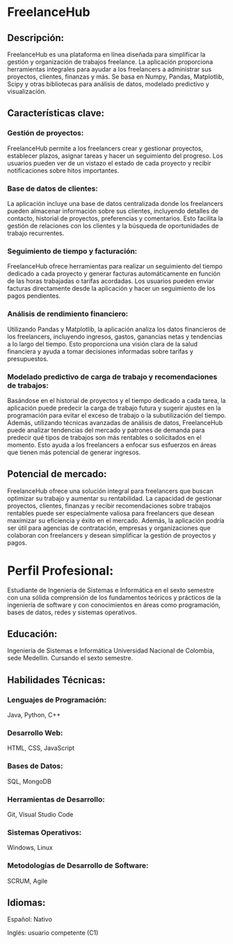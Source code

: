 # FreelanceHub

## Descripción:

FreelanceHub es una plataforma en línea diseñada para simplificar la gestión y organización de trabajos freelance. La aplicación proporciona herramientas integrales para ayudar a los freelancers a administrar sus proyectos, clientes, finanzas y más. Se basa en Numpy, Pandas, Matplotlib, Scipy y otras bibliotecas para análisis de datos, modelado predictivo y visualización.

## Características clave:

### Gestión de proyectos: 
FreelanceHub permite a los freelancers crear y gestionar proyectos, establecer plazos, asignar tareas y hacer un seguimiento del progreso. Los usuarios pueden ver de un vistazo el estado de cada proyecto y recibir notificaciones sobre hitos importantes.

### Base de datos de clientes: 
La aplicación incluye una base de datos centralizada donde los freelancers pueden almacenar información sobre sus clientes, incluyendo detalles de contacto, historial de proyectos, preferencias y comentarios. Esto facilita la gestión de relaciones con los clientes y la búsqueda de oportunidades de trabajo recurrentes.

### Seguimiento de tiempo y facturación: 
FreelanceHub ofrece herramientas para realizar un seguimiento del tiempo dedicado a cada proyecto y generar facturas automáticamente en función de las horas trabajadas o tarifas acordadas. Los usuarios pueden enviar facturas directamente desde la aplicación y hacer un seguimiento de los pagos pendientes.

### Análisis de rendimiento financiero: 
Utilizando Pandas y Matplotlib, la aplicación analiza los datos financieros de los freelancers, incluyendo ingresos, gastos, ganancias netas y tendencias a lo largo del tiempo. Esto proporciona una visión clara de la salud financiera y ayuda a tomar decisiones informadas sobre tarifas y presupuestos.

### Modelado predictivo de carga de trabajo y recomendaciones de trabajos:
Basándose en el historial de proyectos y el tiempo dedicado a cada tarea, la aplicación puede predecir la carga de trabajo futura y sugerir ajustes en la programación para evitar el exceso de trabajo o la subutilización del tiempo. Además, utilizando técnicas avanzadas de análisis de datos, FreelanceHub puede analizar tendencias del mercado y patrones de demanda para predecir qué tipos de trabajos son más rentables o solicitados en el momento. Esto ayuda a los freelancers a enfocar sus esfuerzos en áreas que tienen más potencial de generar ingresos.

## Potencial de mercado:

FreelanceHub ofrece una solución integral para freelancers que buscan optimizar su trabajo y aumentar su rentabilidad. La capacidad de gestionar proyectos, clientes, finanzas y recibir recomendaciones sobre trabajos rentables puede ser especialmente valiosa para freelancers que desean maximizar su eficiencia y éxito en el mercado. Además, la aplicación podría ser útil para agencias de contratación, empresas y organizaciones que colaboran con freelancers y desean simplificar la gestión de proyectos y pagos.

# Perfil Profesional:
Estudiante de Ingeniería de Sistemas e Informática en el sexto semestre con una sólida comprensión de los fundamentos teóricos y prácticos de la ingeniería de software y con conocimientos en áreas como programación, bases de datos, redes y sistemas operativos.

## Educación:

Ingeniería de Sistemas e Informática
Universidad Nacional de Colombia, sede Medellin.
Cursando el sexto semestre.

## Habilidades Técnicas:

### Lenguajes de Programación: 
Java, Python, C++
### Desarrollo Web:
HTML, CSS, JavaScript
### Bases de Datos: 
SQL, MongoDB
### Herramientas de Desarrollo:
Git, Visual Studio Code
### Sistemas Operativos: 
Windows, Linux
### Metodologías de Desarrollo de Software:
SCRUM, Agile


## Idiomas:

Español: Nativo

Inglés: usuario competente (C1)
